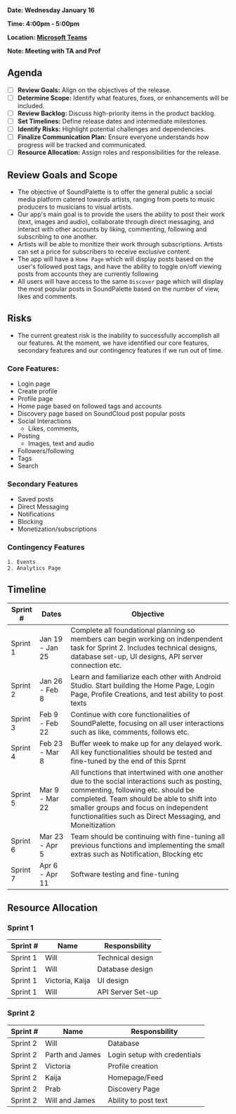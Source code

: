 **Date: Wednesday January 16**

**Time: 4:00pm - 5:00pm**

**Location: [Microsoft Teams](https://teams.microsoft.com/l/meetup-join/19%3ameeting_OTY5MDZkZjctZDI0NC00OGFmLWE5ZDktMGZlNWM3NzU0ZWQ2%40thread.v2/0?context=%7b%22Tid%22%3a%2276ae1115-1efc-4af2-a536-e2b2443af1a0%22%2c%22Oid%22%3a%227e74cc74-a733-484e-bc53-9dc429bcca3f%22%7d)**

**Note: Meeting with TA and Prof**

## Agenda 
- [ ] **Review Goals:** Align on the objectives of the release.
- [ ] **Determine Scope:** Identify what features, fixes, or enhancements will be included.
- [ ] **Review Backlog:** Discuss high-priority items in the product backlog.
- [ ] **Set Timelines:** Define release dates and intermediate milestones.
- [ ] **Identify Risks:** Highlight potential challenges and dependencies.
- [ ] **Finalize Communication Plan:** Ensure everyone understands how progress will be tracked and communicated.
- [ ] **Resource Allocation:** Assign roles and responsibilities for the release.

## Review Goals and Scope
- The objective of SoundPalette is to offer the general public a social media platform catered towards artists, ranging from poets to music producers to musicians to visual artists.
- Our app's main goal is to provide the users the ability to post their work (text, images and audio), collaborate through direct messaging, and interact with other accounts by liking, commenting, following and subscribing to one another.
- Artists will be able to monitize their work through subscriptions. Artists can set a price for subscribers to receive exclusive content.
- The app will have a `Home Page` which will display posts based on the user's followed post tags, and have the ability to toggle on/off viewing posts from accounts they are currently following
- All users will have access to the same `Discover` page which will display the most popular posts in SoundPalette based on the number of view, likes and comments.

## Risks
- The current greatest risk is the inability to successfully accomplish all our features. At the moment, we have identified our core features, secondary features and our contingency features if we run out of time.

### Core Features:
  - Login page
  - Create profile
  - Profile page
  - Home page based on followed tags and accounts
  - Discovery page based on SoundCloud post popular posts
  - Social Interactions
      - Likes, comments, 
  - Posting
      - Images, text and audio
  - Followers/following
  - Tags
  - Search

### Secondary Features
  - Saved posts
  - Direct Messaging
  - Notifications
  - Blocking
  - Monetization/subscriptions

### Contingency Features
    1. Events
    2. Analytics Page
  

## Timeline
| Sprint #    | Dates            | Objective                        |
|-------------|------------------|----------------------------------|
| Sprint 1    | Jan 19 - Jan 25  | Complete all foundational planning so members can begin working on indenpendent task for Sprint 2. Includes technical designs, database set-up, UI designs, API server connection etc. |
| Sprint 2    | Jan 26 - Feb 8   | Learn and familiarize each other with Android Studio. Start building the Home Page, Login Page, Profile Creations, and test ability to post texts |
| Sprint 3    | Feb 9 - Feb 22   | Continue with core functionalities of SoundPalette, focusing on all user interactions such as like, comments, follows etc. |
| Sprint 4    | Feb 23 - Mar 8   | Buffer week to make up for any delayed work. All key functionalities should be tested and fine-tuned by the end of this Sprnt |
| Sprint 5    | Mar 9 - Mar 22   | All functions that intertwined with one another due to the social interactions such as posting, commenting, following etc. should be completed. Team should be able to shift into smaller groups and focus on independent functionalities such as Direct Messaging, and Moneitization |
| Sprint 6    | Mar 23 - Apr 5   | Team should be continuing with fine-tuning all previous functions and implementing the small extras such as Notification, Blocking etc |
| Sprint 7    | Apr 6 - Apr 11   | Software testing and fine-tuning |


## Resource Allocation
### Sprint 1
| Sprint # | Name               | Responsbility                     |
|----------| ------------------ | ----------------------------------|
| Sprint 1 | Will               | Technical design                  |
| Sprint 1 | Will               | Database design                   |
| Sprint 1 | Victoria, Kaija    | UI design                         |
| Sprint 1 | Will               | API Server Set-up                 |


### Sprint 2
| Sprint # | Name               | Responsbility                     |
|----------| ------------------ | ----------------------------------|
| Sprint 2 | Will               | Database                          |
| Sprint 2 | Parth and James    | Login setup with credentials      |
| Sprint 2 | Victoria           | Profile creation                  |
| Sprint 2 | Kaija              | Homepage/Feed                     |
| Sprint 2 | Prab               | Discovery Page                    |
| Sprint 2 | Will and James     | Ability to post text              |

